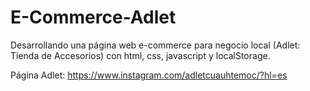 # E-Commerce-Adlet
Desarrollando una página web e-commerce para negocio local (Adlet: Tienda de Accesorios) con html, css, javascript y localStorage.

Página Adlet: https://www.instagram.com/adletcuauhtemoc/?hl=es
